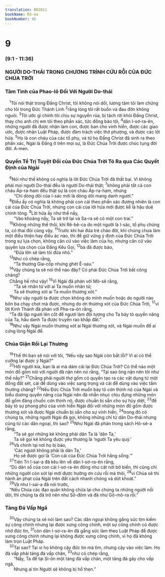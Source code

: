 ```yaml
---
translation: BD2011
bookName: Rô-ma 
bookNumber: 45
---
```


<div class="title"><h1>9</h1><h3>(9:1 - 11:36)</h3><h3>NGƯỜI DO-THÁI TRONG CHƯƠNG TRÌNH CỨU RỖI CỦA ÐỨC CHÚA TRỜI</h3><h3>Tâm Tình của Phao-lô Ðối Với Người Do-thái</h3></div>
<span class="verse ro_9_1"> <sup>1</sup>Tôi nói thật trong Ðấng Christ, tôi không nói dối, lương tâm tôi làm chứng cho tôi trong Ðức Thánh Linh </span>
<span class="verse ro_9_2"><sup>2</sup>rằng lòng tôi rất buồn và đau đớn không nguôi. </span>
<span class="verse ro_9_3"><sup>3</sup>Tôi ước gì chính tôi chịu sự nguyền rủa, bị tách rời khỏi Ðấng Christ, thay cho anh chị em tôi theo phần xác, tức đồng bào tôi, </span>
<span class="verse ro_9_4"><sup>4</sup>dân I-sơ-ra-ên, những người đã được nhận làm con, được ban cho vinh hiển, được các giao ước, được nhận Luật Pháp, được đảm trách việc thờ phượng, và được các lời hứa. </span>
<span class="verse ro_9_5"><sup>5</sup>Họ là con cháu của các tổ phụ, và từ họ Ðấng Christ đã sinh ra theo phần xác, Ngài là Ðấng ở trên mọi sự, là Ðức Chúa Trời được chúc tụng đời đời. A-men.<br/></span>
<div class="title"><h3>Quyền Tể Trị Tuyệt Ðối của Ðức Chúa Trời Tỏ Ra qua Các Quyết Ðịnh của Ngài</h3></div>
<span class="verse ro_9_6"> <sup>6</sup>Nói như thế không có nghĩa là lời Ðức Chúa Trời đã thất bại. Vì không phải mọi người Do-thái đều là người Do-thái thật; </span>
<span class="verse ro_9_7"><sup>7</sup>không phải tất cả con cháu Áp-ra-ham đều thật sự là con cháu Áp-ra-ham, nhưng<br/>  “Chỉ dòng dõi của I-sác mới là dòng dõi mang danh ngươi.” <br/></span>
<span class="verse ro_9_8"> <sup>8</sup>Ðiều ấy có nghĩa là không phải con cái theo phần xác đương nhiên là con cái của Ðức Chúa Trời, nhưng con cái của lời hứa mới được kể là hậu duệ chính tông. </span>
<span class="verse ro_9_9"><sup>9</sup>Lời hứa ấy như thể nầy,<br/>  “Vào khoảng nầy, Ta sẽ trở lại và Sa-ra sẽ có một con trai.” <br/></span>
<span class="verse ro_9_10"> <sup>10</sup>Không những thế thôi, khi Rê-bê-ca do một người là I-sác, tổ phụ chúng ta, có thai đôi cũng vậy. </span>
<span class="verse ro_9_11"><sup>11</sup>Trước khi hai đứa trẻ chào đời, khi chúng chưa làm một điều thiện hay điều ác nào, thì để giữ vững ý định của Ðức Chúa Trời trong sự lựa chọn, không căn cứ vào việc làm của họ, nhưng căn cứ vào quyền lựa chọn của Ðấng Kêu Gọi, </span>
<span class="verse ro_9_12"><sup>12</sup>bà đã được bảo,<br/>  “Ðứa lớn sẽ làm tôi đứa nhỏ.” <br/></span>
<span class="verse ro_9_13"> <sup>13</sup>Như có chép rằng,<br/>  “Ta thương Gia-cốp nhưng ghét Ê-sau.” <br/></span>
<span class="verse ro_9_14"> <sup>14</sup>Vậy chúng ta sẽ nói thể nào đây? Có phải Ðức Chúa Trời bất công chăng?<br/> Chẳng hề như vậy! </span>
<span class="verse ro_9_15"><sup>15</sup>Vì Ngài đã phán với Mô-sê rằng,<br/>  “Ta sẽ nhân từ với ai Ta muốn nhân từ; <br/>  Ta sẽ thương xót ai Ta muốn thương xót.” <br/></span>
<span class="verse ro_9_16"> <sup>16</sup>Như vậy người ta được chọn không do mình muốn hoặc do người nào bôn ba chạy chọt mà được, nhưng do ơn thương xót của Ðức Chúa Trời, </span>
<span class="verse ro_9_17"><sup>17</sup>vì lời Kinh Thánh đã phán với Pha-ra-ôn rằng,<br/> “Ta đã lập ngươi lên cốt để ngươi làm đối tượng cho Ta bày tỏ quyền năng của Ta, hầu danh Ta được truyền rao khắp đất.” <br/></span>
<span class="verse ro_9_18"> <sup>18</sup>Như vậy Ngài muốn thương xót ai Ngài thương xót, và Ngài muốn để ai cứng lòng Ngài để.<br/></span>
<div class="title"><h3>Chúa Giận Rồi Lại Thương</h3></div>
<span class="verse ro_9_19"> <sup>19</sup>Thế thì bạn sẽ nói với tôi, “Nếu vậy sao Ngài còn bắt lỗi? Vì ai có thể cưỡng lại được ý Ngài?”<br/></span>
<span class="verse ro_9_20"> <sup>20</sup>Hỡi người kia, bạn là ai mà dám cãi lại Ðức Chúa Trời? Có thể nào một món đồ gốm nói với người đã nặn nên nó rằng, “Tại sao ông nặn nên tôi như thế nầy?” </span>
<span class="verse ro_9_21"><sup>21</sup>Chẳng phải người thợ gốm có quyền tạo ra các vật dụng từ một đống đất sét, cái để dùng vào việc sang trọng và cái để dùng vào việc tầm thường chăng? </span>
<span class="verse ro_9_22"><sup>22</sup>Nếu Ðức Chúa Trời muốn bày tỏ cơn thịnh nộ của Ngài và biểu dương quyền năng của Ngài nên đã nhẫn nhục chịu đựng những món đồ gốm đáng chuốc cơn thịnh nộ, được chuẩn bị sẵn cho sự hủy diệt, </span>
<span class="verse ro_9_23"><sup>23</sup>để bày tỏ sự phong phú của vinh hiển Ngài đối với những món đồ gốm được thương xót và được Ngài chuẩn bị sẵn cho sự vinh hiển, </span>
<span class="verse ro_9_24"><sup>24</sup>trong đó có chúng ta, những người Ngài đã gọi, không những chỉ từ dân Do-thái nhưng cũng từ các dân ngoại, thì sao? </span>
<span class="verse ro_9_25"><sup>25</sup>Như Ngài đã phán trong sách Hô-sê-a rằng,<br/>  “Ta sẽ gọi những kẻ không phải dân Ta là ‘dân Ta,’ <br/>  Ta sẽ gọi kẻ không được yêu thương là ‘người Ta yêu quý.’ <br/></span>
<span class="verse ro_9_26"> <sup>26</sup>Và chính tại nơi họ bị bảo,<br/>  ‘Các ngươi không phải là dân Ta,’<br/>  Họ sẽ được gọi là ‘Con cái của Ðức Chúa Trời hằng sống.’” <br/></span>
<span class="verse ro_9_27"> <sup>27</sup>Tiên Tri I-sai-a đã kêu lên về dân I-sơ-ra-ên rằng,<br/> “Dù dân số của con cái I-sơ-ra-ên đông như cát nơi bờ biển, thì cũng chỉ những người còn sót lại mới được hưởng ơn cứu rỗi mà thôi, </span>
<span class="verse ro_9_28"><sup>28</sup>vì Chúa sẽ thi hành án phạt của Ngài trên đất cách nhanh chóng và dứt khoát.” <br/></span>
<span class="verse ro_9_29"> <sup>29</sup>Và như I-sai-a đã nói trước,<br/> “Nếu Chúa các đạo quân không chừa lại cho chúng ta những người nối dõi, thì chúng ta đã trở nên như Sô-đôm và đã như Gô-mô-ra rồi.” <br/></span>
<div class="title"><h3>Tảng Ðá Vấp Ngã</h3></div>
<span class="verse ro_9_30"> <sup>30</sup>Vậy chúng ta sẽ nói làm sao? Các dân ngoại không gắng sức tìm kiếm sự công chính nhưng lại được xưng công chính, một sự công chính có được nhờ đức tin, </span>
<span class="verse ro_9_31"><sup>31</sup>còn dân I-sơ-ra-ên đã gắng sức làm theo Luật Pháp để được xưng công chính nhưng lại không được xưng công chính, vì họ đã không làm trọn Luật Pháp.<br/></span>
<span class="verse ro_9_32"> <sup>32</sup>Tại sao? Tại vì họ không cậy đức tin mà tìm, nhưng cậy vào việc làm. Họ đã vấp phải tảng đá vấp chân, </span>
<span class="verse ro_9_33"><sup>33</sup>như có chép rằng,<br/>  “Nầy, Ta để tại Si-ôn một tảng đá vấp chân, một tảng đá gây cho vấp ngã,<br/>  Nhưng ai tin Người sẽ không bị hổ thẹn.” <br/></span>
